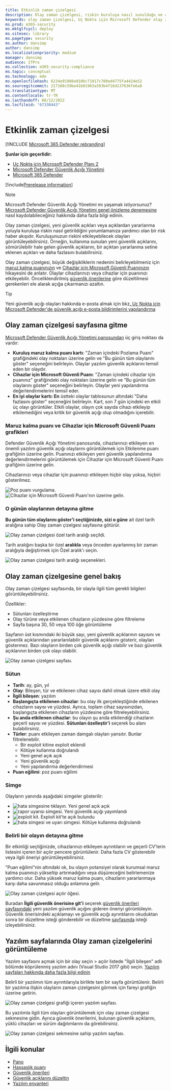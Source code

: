 ```yaml
---
title: Etkinlik zaman çizelgesi
description: Olay zaman çizelgesi, riskin kuruluşa nasıl sunulduğu ve azaltmak için hangi risk azaltmaların gerçekleştiğini yorumlamanıza yardımcı olan bir risk haber akışıdır.
keywords: olay zaman çizelgesi, Uç Nokta için Microsoft Defender olay zaman çizelgesi, Uç Nokta için Microsoft Defender tvm olay zaman çizelgesi, Tehdit ve Güvenlik Açığı Yönetimi, Uç Nokta için Microsoft Defender, mdvm, Microsoft Defender Güvenlik Açığı Yönetimi
ms.prod: m365-security
ms.mktglfcycl: deploy
ms.sitesec: library
ms.pagetype: security
ms.author: dansimp
author: dansimp
ms.localizationpriority: medium
manager: dansimp
audience: ITPro
ms.collection: m365-security-compliance
ms.topic: conceptual
ms.technology: mde
ms.openlocfilehash: 6234e91980a9106c71917c700ed4775fa4424e52
ms.sourcegitcommit: 217108c59be41b01963a393b4f16d137636fe6a8
ms.translationtype: MT
ms.contentlocale: tr-TR
ms.lasthandoff: 08/12/2022
ms.locfileid: "67330443"
---
```

# <a name="event-timeline"></a>Etkinlik zaman çizelgesi 

[!INCLUDE [Microsoft 365 Defender rebranding](../../includes/microsoft-defender.md)]

**Şunlar için geçerlidir:**

- [Uç Nokta için Microsoft Defender Planı 2](https://go.microsoft.com/fwlink/?linkid=2154037)
- [Microsoft Defender Güvenlik Açığı Yönetimi](index.yml)
- [Microsoft 365 Defender](https://go.microsoft.com/fwlink/?linkid=2118804)

[!include[Prerelease information](../../includes/prerelease.md)]

>[!Note]
> Microsoft Defender Güvenlik Açığı Yönetimi mı yaşamak istiyorsunuz? [Microsoft Defender Güvenlik Açığı Yönetimi genel önizleme denemesine](../defender-vulnerability-management/get-defender-vulnerability-management.md) nasıl kaydolabileceğiniz hakkında daha fazla bilgi edinin.

Olay zaman çizelgesi, yeni güvenlik açıkları veya açıklardan yararlanma yoluyla kuruluşa riskin nasıl getirildiğini yorumlamanıza yardımcı olan bir risk haber akışıdır. Kuruluşunuzun riskini etkileyebilecek olayları görüntüleyebilirsiniz. Örneğin, kullanıma sunulan yeni güvenlik açıklarını, sömürülebilir hale gelen güvenlik açıklarını, bir açıktan yararlanma setine eklenen açıkları ve daha fazlasını bulabilirsiniz.

Olay zaman çizelgesi, büyük değişikliklerin nedenini belirleyebilmeniz için [maruz kalma puanınızın](tvm-exposure-score.md) ve [Cihazlar için Microsoft Güvenli Puanınızın](tvm-microsoft-secure-score-devices.md) hikayesini de anlatır. Olaylar cihazlarınızı veya cihazlar için puanınızı etkileyebilir. Önceliklendirilmiş [güvenlik önerilerine](tvm-security-recommendation.md) göre düzeltilmesi gerekenleri ele alarak açığa çıkarmanızı azaltın.

> [!TIP]
> Yeni güvenlik açığı olayları hakkında e-posta almak için bkz[. Uç Nokta için Microsoft Defender'de güvenlik açığı e-posta bildirimlerini yapılandırma](../defender-endpoint/configure-email-notifications.md)

## <a name="navigate-to-the-event-timeline-page"></a>Olay zaman çizelgesi sayfasına gitme

[Microsoft Defender Güvenlik Açığı Yönetimi panosundan](tvm-dashboard-insights.md) üç giriş noktası da vardır:

- **Kuruluş maruz kalma puanı kartı**: "Zaman içindeki Pozlama Puanı" grafiğindeki olay noktaları üzerine gelin ve "Bu günün tüm olaylarını göster" seçeneğini belirleyin. Olaylar yazılım güvenlik açıklarını temsil eden bir olaydır.
- **Cihazlar için Microsoft Güvenli Puanı**: "Zaman içindeki cihazlar için puanınız" grafiğindeki olay noktaları üzerine gelin ve "Bu günün tüm olaylarını göster" seçeneğini belirleyin. Olaylar yeni yapılandırma değerlendirmelerini temsil eder.
- **En iyi olaylar kartı: En** üstteki olaylar tablosunun altındaki "Daha fazlasını göster" seçeneğini belirleyin. Kart, son 7 gün içindeki en etkili üç olayı görüntüler. Etkili olaylar, olayın çok sayıda cihazı etkileyip etkilemediğini veya kritik bir güvenlik açığı olup olmadığını içerebilir.

### <a name="exposure-score-and-microsoft-secure-score-for-devices-graphs"></a>Maruz kalma puanı ve Cihazlar için Microsoft Güvenli Puanı grafikleri

Defender Güvenlik Açığı Yönetimi panosunda, cihazlarınızı etkileyen en önemli yazılım güvenlik açığı olaylarını görüntülemek için Etkilenme puanı grafiğinin üzerine gelin. Puanınızı etkileyen yeni güvenlik yapılandırma değerlendirmelerini görüntülemek için Cihazlar için Microsoft Güvenli Puanı grafiğinin üzerine gelin.

Cihazlarınızı veya cihazlar için puanınızı etkileyen hiçbir olay yoksa, hiçbiri gösterilmez.

![Poz puanı vurgulama.](../../media/defender-vulnerability-management/tvm-event-timeline-device-hover360.png) 
![ Cihazlar için Microsoft Güvenli Puanı'nın üzerine gelin.](../../media/defender-vulnerability-management/tvm-event-timeline-device-hover360.png)

### <a name="drill-down-to-events-from-that-day"></a>O günün olaylarının detayına gitme

**Bu günün tüm olaylarını göster'i seçtiğinizde, sizi o güne** ait özel tarih aralığına sahip Olay zaman çizelgesi sayfasına götürür.

![Olay zaman çizelgesi özel tarih aralığı seçildi.](../../media/defender-vulnerability-management/tvm-event-timeline-drilldown.png)

Tarih aralığını başka bir özel **aralıkla** veya önceden ayarlanmış bir zaman aralığıyla değiştirmek için Özel aralık'ı seçin.

![Olay zaman çizelgesi tarih aralığı seçenekleri.](../../media/defender-vulnerability-management/tvm-event-timeline-dates.png)

## <a name="event-timeline-overview"></a>Olay zaman çizelgesine genel bakış

Olay zaman çizelgesi sayfasında, bir olayla ilgili tüm gerekli bilgileri görüntüleyebilirsiniz.

Özellikler:

- Sütunları özelleştirme
- Olay türüne veya etkilenen cihazların yüzdesine göre filtreleme
- Sayfa başına 30, 50 veya 100 öğe görüntüleme

Sayfanın üst kısmındaki iki büyük sayı, yeni güvenlik açıklarının sayısını ve güvenlik açıklarından yararlanılabilir güvenlik açıklarını gösterir, olayları göstermez. Bazı olayların birden çok güvenlik açığı olabilir ve bazı güvenlik açıklarının birden çok olayı olabilir.

![Olay zaman çizelgesi sayfası.](../../media/defender-vulnerability-management/tvm-event-timeline-overview-mixed-type.png)

### <a name="columns"></a>Sütun

- **Tarih**: ay, gün, yıl
- **Olay**: Bileşen, tür ve etkilenen cihaz sayısı dahil olmak üzere etkili olay
- **İlgili bileşen**: yazılım
- **Başlangıçta etkilenen cihazlar**: bu olay ilk gerçekleştiğinde etkilenen cihazların sayısı ve yüzdesi. Ayrıca, toplam cihaz sayısınızdan, başlangıçta etkilenen cihazların yüzdesine göre filtreleyebilirsiniz.
- **Şu anda etkilenen cihazlar**: bu olayın şu anda etkilendiği cihazların geçerli sayısı ve yüzdesi. **Sütunları özelleştir'i** seçerek bu alanı bulabilirsiniz.
- **Türler**: puanı etkileyen zaman damgalı olayları yansıtır. Bunlar filtrelenebilir.
  - Bir exploit kitine exploit eklendi
  - Kötüye kullanma doğrulandı
  - Yeni genel açık açık
  - Yeni güvenlik açığı
  - Yeni yapılandırma değerlendirmesi
- **Puan eğilimi**: poz puanı eğilimi

### <a name="icons"></a>Simge

Olayların yanında aşağıdaki simgeler gösterilir:

- ![hata simgesine tıklayın.](../../media/defender-vulnerability-management/tvm-black-bug-icon.png) Yeni genel açık açık
- ![rapor uyarısı simgesi.](../../media/defender-vulnerability-management/report-warning-icon.png) Yeni güvenlik açığı yayımlandı
- ![exploit kit.](../../media/defender-vulnerability-management/bug-lightning-icon2.png) Exploit kit'te açık bulundu
- ![hata simgesi ve uyarı simgesi.](../../media/defender-vulnerability-management/bug-caution-icon2.png) Kötüye kullanma doğrulandı

### <a name="drill-down-to-a-specific-event"></a>Belirli bir olayın detayına gitme

Bir etkinliği seçtiğinizde, cihazlarınızı etkileyen ayrıntıların ve geçerli CV'lerin listesini içeren bir açılır pencere görüntülenir. Daha fazla CV gösterebilir veya ilgili öneriyi görüntüleyebilirsiniz.

"Puan eğilimi"nin altındaki ok, bu olayın potansiyel olarak kurumsal maruz kalma puanınızı yükseltip artırmadığını veya düşüreceğini belirlemenize yardımcı olur. Daha yüksek maruz kalma puanı, cihazların yararlanmaya karşı daha savunmasız olduğu anlamına gelir.

![Olay zaman çizelgesi açılır öğesi.](../../media/defender-vulnerability-management/tvm-event-timeline-flyout500.png)

Buradan **İlgili güvenlik önerisine git'i** seçerek [güvenlik önerileri sayfasındaki](tvm-security-recommendation.md) yeni yazılım güvenlik açığını gideren öneriyi görüntüleyin. Güvenlik önerisindeki açıklamayı ve güvenlik açığı ayrıntılarını okuduktan sonra bir düzeltme isteği gönderebilir ve düzeltme [sayfasında](tvm-remediation.md) isteği izleyebilirsiniz.

## <a name="view-event-timelines-in-software-pages"></a>Yazılım sayfalarında Olay zaman çizelgelerini görüntüleme

Yazılım sayfasını açmak için bir olay seçin > açılır listede "İlgili bileşen" adlı bölümde köprülenmiş yazılım adını (Visual Studio 2017 gibi) seçin. [Yazılım sayfaları hakkında daha fazla bilgi edinin](tvm-software-inventory.md#software-pages)

Belirli bir yazılımın tüm ayrıntılarıyla birlikte tam bir sayfa görüntülenir. Belirli bir yazılıma ilişkin olayların zaman çizelgesini görmek için fareyi grafiğin üzerine getirin.

![Olay zaman çizelgesi grafiği içeren yazılım sayfası.](../../media/defender-vulnerability-management/tvm-event-timeline-software2.png)

Bu yazılımla ilgili tüm olayları görüntülemek için olay zaman çizelgesi sekmesine gidin. Ayrıca güvenlik önerilerini, bulunan güvenlik açıklarını, yüklü cihazları ve sürüm dağıtımlarını da görebilirsiniz.

![Olay zaman çizelgesi sekmesine sahip yazılım sayfası.](../../media/defender-vulnerability-management/tvm-event-timeline-software-pages.png)

## <a name="related-topics"></a>İlgili konular

- [Pano](tvm-dashboard-insights.md)
- [Hassaslık puanı](tvm-exposure-score.md)
- [Güvenlik önerileri](tvm-security-recommendation.md)
- [Güvenlik açıklarını düzeltin](tvm-remediation.md)
- [Yazılım envanteri](tvm-software-inventory.md)
